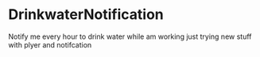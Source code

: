 # DrinkwaterNotification
Notify me every hour to drink water while am working
just trying new stuff with plyer and notifcation
